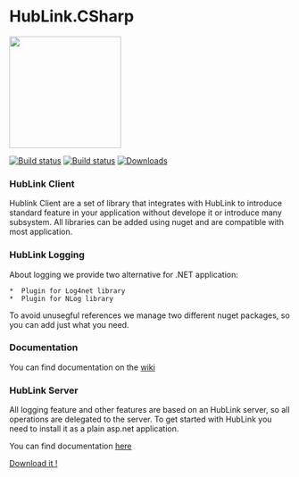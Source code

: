 # HubLink.CSharp
<img src="https://github.com/arduosoft/HubLink/blob/release/v1.0/Wlog.Web/Images/HubLinkLogo.png" width="200"> 


[![Build status](https://ci.appveyor.com/api/projects/status/bps298wpb7i9wvf6?svg=true)](https://ci.appveyor.com/project/zeppaman/wlog-csharp)
[![Build status](https://www.codefactor.io/Content/badges/A.svg)](https://www.codefactor.io/repository/github/arduosoft/hublink/overview/release/v1.0)
[![Downloads](http://github-analytics.apphb.com/badges/RepositoryDownloads/51643460.svg)](http//github-analytics.apphb.com/Stats)
      
### HubLink Client
Hublink Client are a set of library that integrates with HubLink to introduce standard feature in your application without develope it or introduce many subsystem.
All libraries can be added using nuget and are compatible with most application. 

### HubLink Logging
About logging we provide two alternative for .NET application:

    *  Plugin for Log4net library 
    *  Plugin for NLog library
    
To avoid unusegful references we manage two different nuget packages, so you can add just what you need.

### Documentation

You can find documentation on the [wiki](https://github.com/arduosoft/HubLink.CSharp/wiki)

### HubLink Server
All logging feature and other features are based on an HubLink server, so all operations are delegated to the server. To get started with HubLink you need to install it as a plain asp.net application.

You can find documentation [here](https://github.com/arduosoft/HubLink/wiki)

[Download it !](https://github.com/arduosoft/HubLink/releases)


